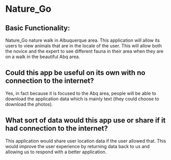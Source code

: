 # Nature_Go

## Basic Functionality: 
 
 Nature_Go nature walk in Albuquerque area. This application will allow its users to view animals that are in the locale of the user. This will allow both the novice and the expert to see different fauna in their area when they are on a walk in the beautiful Abq area. 
 
## Could this app be useful on its own with no connection to the internet?

  Yes, in fact because it is focused to the Abq area, people will be able to download the application data which is mainly text (they could choose to download the photos). 
  
## What sort of data would this app use or share if it had connection to the internet?

  This application would share user location data if the user allowed that. This would improve the user experience by returning data back to us and allowing us to respond with a better application. 


